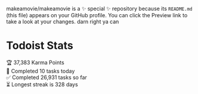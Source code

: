 makeamovie/makeamovie is a ✨ special ✨ repository because its `README.md` (this file) appears on your GitHub profile.
You can click the Preview link to take a look at your changes. darn right ya can

# Todoist Stats

<!-- TODO-IST:START -->
🏆  37,383 Karma Points           
🌸  Completed 10 tasks today           
✅  Completed 26,931 tasks so far           
⏳  Longest streak is 328 days
<!-- TODO-IST:END -->